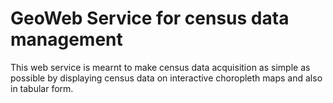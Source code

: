 <h1>GeoWeb Service for census data management</h1>
<p>This web service is mearnt to make census data acquisition as simple as possible by displaying census data on interactive choropleth maps and also in tabular form.</p>

